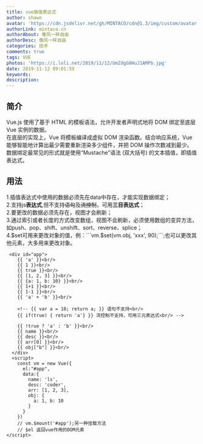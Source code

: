 ```yaml
---
title: vue插值表达式
author: shawn
avatar: 'https://cdn.jsdelivr.net/gh/MINTACO/cdn@1.3/img/custom/avatar.jpg'
authorLink: mintaco.cn
authorAbout: 像风一样自由
authorDesc: 像风一样自由
categories: 技术
comments: true
tags: VUE
photos: 'https://i.loli.net/2019/11/12/UmZdgG8HuJ1AMPb.jpg'
date: 2019-11-12 09:01:59
keywords:
description:
---
```


## 简介
Vue.js 使用了基于 HTML 的模板语法，允许开发者声明式地将 DOM 绑定至底层 Vue 实例的数据。  
在底层的实现上，Vue 将模板编译成虚拟 DOM 渲染函数。结合响应系统，Vue 能够智能地计算出最少需要重新渲染多少组件，并把 DOM 操作次数减到最少。  
数据绑定最常见的形式就是使用“Mustache”语法 (双大括号) 的文本插值，即插值表达式。

## 用法
1.插值表达式中使用的数据必须先在data中存在，才能实现数据绑定；  
2.支持js**表达式**,但不支持~~语句~~及~~流控制~~，可用**三目表达式**；    
2.要更改的数据必须先存在，视图才会刷新；  
3.通过索引或者长度的方式改变数组，视图不会刷新，必须使用数组的变异方法，如push、pop、shift、unshift、sort、reverse、splice；  
4.$set可用来更改对象的值，例：```vm.$set(vm.obj, 'xxx', 90);```;也可以更改其他元素，大多用来更改对象。

```
 <div id="app">
    {{ 'a' }}<br/>
    {{ 1 }}<br/>
    {{ true }}<br/>
    {{ [1, 2, 3] }}<br/>
    {{ {a: 1, b: 10} }}<br/>
    {{ 1+1 }}<br/>
    {{ 1-1 }}<br/>
    {{ 'a' + 'b' }}<br/>

    <!-- {{ var a = 10; return a; }} 语句不支持<br/>
    {{ if(true) { return 'a'} }} 流控制不支持，可用三元表达式<br/> -->

    {{ !true ? 'a' : 'b' }}<br/>
    {{ name }}<br/>
    {{ desc }}<br/>
    {{ arr[0] }}<br/>
    {{ obj["b"] }}<br/>
  </div>
  <script>
    const vm = new Vue({
      el:"#app",
      data:{
        name: 'ls',
        desc: 'coder',
        arr: [1, 2, 3],
        obj: {
          a: 1, b: 10
        }
      }
    })
    // vm.$mount('#app');另一种挂载方法
    // $el 返回vue作用的DOM元素
</script>
```